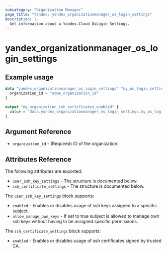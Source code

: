 ```yaml
---
subcategory: "Organization Manager"
page_title: "Yandex: yandex_organizationmanager_os_login_settings"
description: |-
  Get information about a Yandex.Cloud OsLogin Settings.
---
```



# yandex_organizationmanager_os_login_settings



## Example usage

```terraform
data "yandex_organizationmanager_os_login_settings" "my_os_login_settings_settings" {
  organization_id = "some_organization_id"
}

output "my_organization_ssh_certificates_enabled" {
  value = "data.yandex_organizationmanager_os_login_settings.my_os_login_settings.ssh_certificate_settings.0.enabled"
}
```

## Argument Reference

* `organization_id` - (Required) ID of the organization.

## Attributes Reference

The following attributes are exported:

* `user_ssh_key_settings` - The structure is documented below.
* `ssh_certificate_settings` - The structure is documented below.

The `user_ssh_key_settings` block supports:
* `enabled` - Enables or disables usage of ssh keys assigned to a specific subject.
* `allow_manage_own_keys` - If set to true subject is allowed to manage own ssh keys without having to be assigned specific permissions.

The `ssh_certificate_settings` block supports:
* `enabled` - Enables or disables usage of ssh certificates signed by trusted CA.
